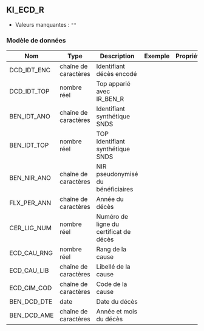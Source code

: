 ## KI_ECD_R

- Valeurs manquantes : `""`

### Modèle de données

|Nom|Type|Description|Exemple|Propriétés|
|-|-|-|-|-|
|DCD_IDT_ENC|chaîne de caractères|Identifiant décès encodé|||
|DCD_IDT_TOP|nombre réel|Top apparié avec IR_BEN_R|||
|BEN_IDT_ANO|chaîne de caractères|Identifiant synthétique SNDS|||
|BEN_IDT_TOP|nombre réel|TOP Identifiant synthétique SNDS|||
|BEN_NIR_ANO|chaîne de caractères|NIR pseudonymisé du bénéficiaires|||
|FLX_PER_ANN|chaîne de caractères|Année du décès|||
|CER_LIG_NUM|nombre réel|Numéro de ligne du certificat de décès|||
|ECD_CAU_RNG|nombre réel|Rang de la cause|||
|ECD_CAU_LIB|chaîne de caractères|Libellé de la cause|||
|ECD_CIM_COD|chaîne de caractères|Code de la cause|||
|BEN_DCD_DTE|date|Date du décès|||
|BEN_DCD_AME|chaîne de caractères|Année et mois du décès|||
